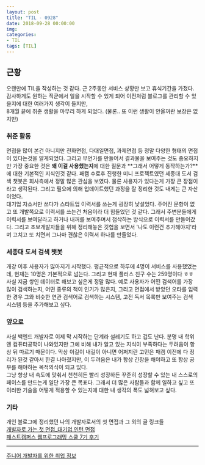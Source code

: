 ```yaml
---
layout: post
title: "TIL - 0928"
date: 2018-09-28 00:00:00
img:
categories:
- TIL
tags: [TIL]
---
```


## 근황
오랜만에 TIL을 작성하는 것 같다. 근 2주동안 서비스 상황만 보고 휴식기간을 가졌다. <br>
감사하게도 원하는 직군에서 일을 시작할 수 있게 되어 이전처럼 블로그를 관리할 수 있을지에 대한 여러가지 생각이 들지만, <br>
8개월 끝에 취준 생활을 마무리 하게 되었다. (물론.. 또 이런 생활이 안올꺼란 보장은 없지만)

### 취준 활동
면접을 많이 본건 아니지만 전화면접, 다대일면접, 과제면접 등 정말 다양한 형태의 면접이 있다는것을 알게되었다. 그리고 무언가를 만들어서 결과물을 보여주는 것도 중요하지만 가장 중요한 것은 **왜 이걸 사용했는지**에 대한 질문과 **그래서 어떻게 동작하는가?**에 대한 기본적인 지식인것 같다. 패캠 수료후 진행한 미니 프로젝트였던 세종대 도서 검색 챗봇은 회사측에서 정말 많은 관심을 보였다. 물론 사용자가 있다는게 가장 큰 장점이라고 생각된다. 그리고 필요에 의해 업데이트했던 과정을 잘 정리한 것도 내게는 큰 자산이었다. <br>
대기업 자소서만 쓰다가 스타트업 이력서를 쓰는게 굉장히 낯설었다. 주어진 문항이 없고 또 개발쪽으로 이력서를 쓰는건 처음이라 더 힘들었던 것 같다. 그래서 주변분들에게 이력서를 보여달라고 하거나 내꺼를 보여주며서 첨삭하는 방식으로 이력서를 만들어갔다. 그리고 초보개발자들을 위해 정리해놓은 깃헙을 보면서 '나도 이런건 추가해야지'라며 고치고 또 치면서 그나마 괜찮은 이력서 하나를 만들었다.

### 세종대 도서 검색 챗봇
개강 이후 사용자가 많아지기 시작했다. 평균적으로 하루에 4명이 서비스를 사용했었는데, 현재는 10명은 기본적으로 넘는다. 그리고 현재 플러스 친구 수는 259명이다 ㅎㅎ
사실 지금 쌓인 데이터로 해보고 싶은게 정말 많다. 예로 사용자가 어떤 검색어를 가장 많이 검색하는지, 어떤 종류의 책이 인기가 많은지, 그리고 면접에서 받았던 오타를 입력한 경우 그와 비슷한 연관 검색어로 검색하는 시스템, 고전 독서 목록만 보여주는 검색 시스템 등을 추가해보고 싶다.

### 앞으로
사실 백엔드 개발자로 이제 막 시작하는 단계라 설레기도 하고 겁도 난다. 분명 내 학위엔 컴퓨터공학이 나와있지만 그에 비해 내가 알고 있는 지식이 부족하다는 두려움이 항상 뒤 따르기 때문이다. 막상 이길이 내길이 아니면 어쩌지란 고민은 패캠 이전에 다 정리가 된것 같아서 한결 나아졌지만, 이 두려움은 내가 항상 긴장을 해야하고 또 항상 공부를 해야하는 목적의식이 되고 있다. <br>
그냥 항상 내 속도에 맞춰서 천천히든 빨리 성장하든 꾸준히 성장할 수 있는 내 스스로의 페이스를 만드는게 일단 가장 큰 목표다. 그래서 더 많은 사람들과 함께 일하고 싶고 또 이러한 기술을 어떻게 적용할 수 있는지에 대한 내 생각의 폭도 넓혀보고 싶다. <br>

### 기타
개인 블로그에 정리했던 나의 개발자로서의 첫 면접과 그 외의 글 링크들<br>
[개발자로 가는 첫 면접_대기업 인턴 면접](https://blog.naver.com/yuygh131/221151768730)<br>
[패스트캠퍼스 웹프로그래밍 스쿨 7기 후기](https://blog.naver.com/yuygh131/221261507067)<br>

-----

[주니어 개발자를 위한 취업 정보](https://github.com/jojoldu/junior-recruit-scheduler)
